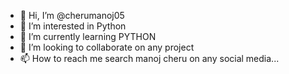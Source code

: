 - 👋 Hi, I’m @cherumanoj05
- 👀 I’m interested in Python
- 🌱 I’m currently learning PYTHON
- 💞️ I’m looking to collaborate on any project
- 📫 How to reach me search manoj cheru on any social media... 

<!---
cherumanoj05/cherumanoj05 is a ✨ special ✨ repository because its `README.md` (this file) appears on your GitHub profile.
You can click the Preview link to take a look at your changes.
--->
